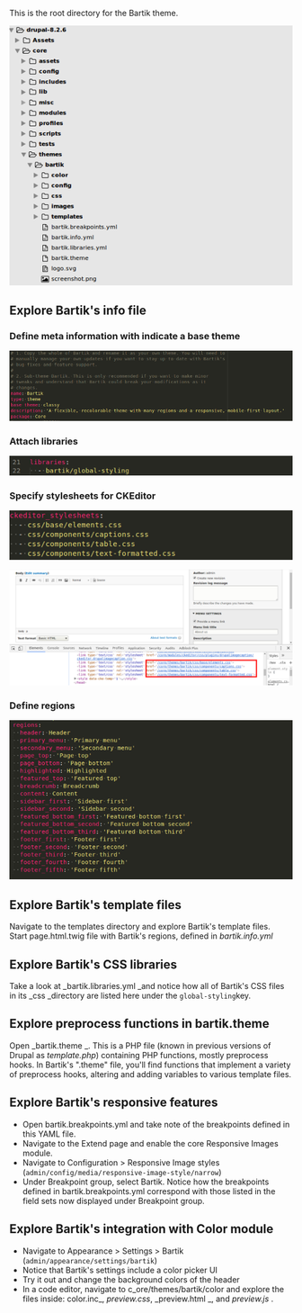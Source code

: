 This is the root directory for the Bartik theme.

![](/assets/bartik.png)

## Explore Bartik's info file

### Define meta information with indicate a base theme

![](/assets/bartik-info-metadata.png)

### Attach libraries

![](/assets/bartik-info-libraries.png)

### Specify stylesheets for CKEditor

![](/assets/bartik-info-editor.png)

![](/assets/bartik-iframe-editor.png)

### Define regions

![](/assets/bartik-info-regions.png)

## Explore Bartik's template files

Navigate to the templates directory and explore Bartik's template files.  
Start page.html.twig file with Bartik's regions, defined in _bartik.info.yml_

## Explore Bartik's CSS libraries

Take a look at \_bartik.libraries.yml \_and notice how all of Bartik's CSS files in its \_css \_directory are listed here under the `global-styling`key.

## Explore preprocess functions in bartik.theme

Open _bartik.theme _. This is a PHP file \(known in previous versions of Drupal as _template.php_\) containing PHP functions, mostly preprocess hooks. In Bartik's ".theme" file, you'll find functions that implement a variety of preprocess hooks, altering and adding variables to various template files.

## Explore Bartik's responsive features

* Open bartik.breakpoints.yml and take note of the breakpoints defined in this YAML file.
* Navigate to the Extend page and enable the core Responsive Images module.
* Navigate to Configuration &gt;  Responsive Image styles \(`admin/config/media/responsive-image-style/narrow`\)
* Under Breakpoint group, select Bartik. Notice how the breakpoints defined in bartik.breakpoints.yml correspond with those listed in the field sets now displayed under Breakpoint group.

## Explore Bartik's integration with Color module

* Navigate to Appearance &gt;  Settings &gt;  Bartik \(`admin/appearance/settings/bartik`\)
* Notice that Bartik's settings include a color picker UI
* Try it out and change the background colors of the header
* In a code editor, navigate to c_ore/themes/bartik/color and explore the files inside: color.inc_, _preview.css_, _preview.html _, and
  _preview.js_
  .



